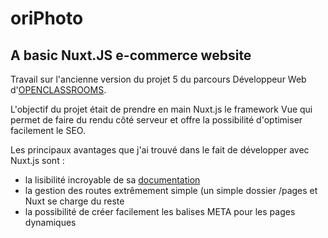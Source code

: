 # oriPhoto
## A basic Nuxt.JS e-commerce website ##

Travail sur l'ancienne version du projet 5 du parcours Développeur Web d'[OPENCLASSROOMS](https://openclassrooms.com/fr/).

L'objectif du projet était de prendre en main Nuxt.js le framework Vue qui permet de faire du rendu côté serveur et offre la possibilité d'optimiser facilement le SEO.

Les principaux avantages que j'ai trouvé dans le fait de développer avec Nuxt.js sont : 
- la lisibilité incroyable de sa [documentation](https://nuxtjs.org/)
- la gestion des routes extrêmement simple (un simple dossier /pages et Nuxt se charge du reste
- la possibilité de créer facilement les balises META pour les pages dynamiques
